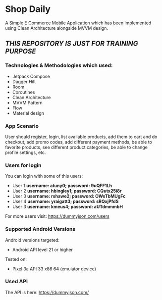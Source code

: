 # Shop Daily

A Simple E Commerce Mobile Application which has been implemented using Clean Architecture alongside MVVM design.

## ***THIS REPOSITORY IS JUST FOR TRAINING PURPOSE***

### Technologies & Methodologies which used:

- Jetpack Compose
- Dagger Hilt
- Room
- Coroutines
- Clean Architecture
- MVVM Pattern
- Flow
- Material design

### App Scenario
User should register, login, list available products,
add them to cart and do checkout, add promo codes,
add different payment methods, be able to favorite products,
see different product categories, be able to change profile settings, etc.

### Users for login
You can login with some of this users:
- User 1 **username: atuny0; password: 9uQFF1Lh**
- User 2 **username: hbingley1; password: CQutx25i8r**
- User 3 **username: rshawe2; password: OWsTbMUgFc**
- User 4 **username: yraigatt3; password: sRQxjPfdS**
- User 3 **username: kmeus4; password: aUTdmmmbH**

For more users visit: https://dummyjson.com/users

### Supported Android Versions
Android versions targeted:

- Android API level 21 or higher

Tested on:

- Pixel 3a API 33 x86 64 (emulator device)

### Used API
The API is here: https://dummyjson.com/